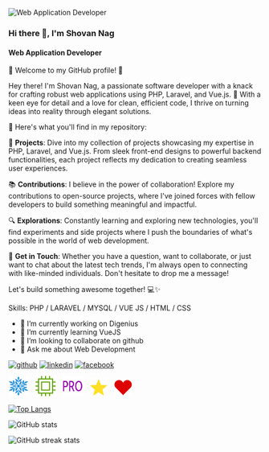 ![Web Application Developer](https://media.licdn.com/dms/image/D5616AQFBBQO-Y_WNGw/profile-displaybackgroundimage-shrink_350_1400/0/1708597686896?e=1714003200&v=beta&t=pJckdV_7GTyvqdS6bmeBPfrcpkuuPUpIXOk9bjxzNuI)

### Hi there 👋, I'm Shovan Nag
#### Web Application Developer

👋 Welcome to my GitHub profile! 🚀

Hey there! I'm Shovan Nag, a passionate software developer with a knack for crafting robust web applications using PHP, Laravel, and Vue.js. 🌟 With a keen eye for detail and a love for clean, efficient code, I thrive on turning ideas into reality through elegant solutions.

🔧 Here's what you'll find in my repository:

🚀 **Projects**: Dive into my collection of projects showcasing my expertise in PHP, Laravel, and Vue.js. From sleek front-end designs to powerful backend functionalities, each project reflects my dedication to creating seamless user experiences.

📚 **Contributions**: I believe in the power of collaboration! Explore my contributions to open-source projects, where I've joined forces with fellow developers to build something meaningful and impactful.

🔍 **Explorations**: Constantly learning and exploring new technologies, you'll find experiments and side projects where I push the boundaries of what's possible in the world of web development.

🌟 **Get in Touch**: Whether you have a question, want to collaborate, or just want to chat about the latest tech trends, I'm always open to connecting with like-minded individuals. Don't hesitate to drop me a message!

Let's build something awesome together! 💻✨

Skills: PHP / LARAVEL / MYSQL / VUE JS / HTML / CSS

- 🔭 I’m currently working on Digenius 
- 🌱 I’m currently learning VueJS 
- 👯 I’m looking to collaborate on github 
- 💬 Ask me about Web Development  


[<img src='https://cdn.jsdelivr.net/npm/simple-icons@3.0.1/icons/github.svg' alt='github' height='40'>](https://github.com/Shovan784278)  [<img src='https://cdn.jsdelivr.net/npm/simple-icons@3.0.1/icons/linkedin.svg' alt='linkedin' height='40'>](https://www.linkedin.com/in/https://www.linkedin.com/in/shovan-nag//)  [<img src='https://cdn.jsdelivr.net/npm/simple-icons@3.0.1/icons/facebook.svg' alt='facebook' height='40'>](https://www.facebook.com/https://www.facebook.com/shovan.nag/)  

<a href='https://archiveprogram.github.com/'><img src='https://raw.githubusercontent.com/acervenky/animated-github-badges/master/assets/acbadge.gif' width='40' height='40'></a> <a href='https://docs.github.com/en/developers'><img src='https://raw.githubusercontent.com/acervenky/animated-github-badges/master/assets/devbadge.gif' width='40' height='40'></a> <a href='https://github.com/pricing'><img src='https://raw.githubusercontent.com/acervenky/animated-github-badges/master/assets/pro.gif' width='40' height='40'></a> <a href='https://stars.github.com/'><img src='https://raw.githubusercontent.com/acervenky/animated-github-badges/master/assets/starbadge.gif' width='35' height='35'></a> <a href='https://docs.github.com/en/github/supporting-the-open-source-community-with-github-sponsors'><img src='https://raw.githubusercontent.com/acervenky/animated-github-badges/master/assets/sponsorbadge.gif' width='35' height='35'></a> 

[![Top Langs](https://github-readme-stats.vercel.app/api/top-langs/?username=Shovan784278)](https://github.com/anuraghazra/github-readme-stats)

![GitHub stats](https://github-readme-stats.vercel.app/api?username=Shovan784278&show_icons=true)  

![GitHub streak stats](https://streak-stats.demolab.com/?user=Shovan784278)  

